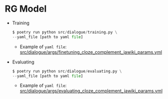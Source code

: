 # RG Model
- Training
    ```python
    $ poetry run python src/dialogue/training.py \
    --yaml_file [path to yaml file]
    ```
    - Example of `yaml file`: [src/dialogue/args/finetuning_cloze_complement_jawiki_params.yml](../src/dialogue/args/finetuning_cloze_complement_jawiki_params.yml)

- Evaluating
    ```python
    $ poetry run python src/dialogue/evaluating.py \
    --yaml_file [path to yaml file]
    ```
    - Example of `yaml file`: [src/dialogue/args/evaluating_cloze_complement_jawiki_params.yml](../src/dialogue/args/evaluating_cloze_complement_jawiki_params.yml)
